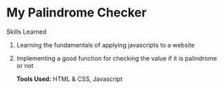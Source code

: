 # My Palindrome Checker 

Skills Learned
1. Learning the fundamentals of applying javascripts to a website
2. Implementing a good function for checking the value if it is palindrome or not

   **Tools Used:** HTML & CSS, Javascript


